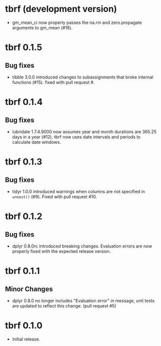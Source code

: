 # tbrf (development version)

* gm_mean_ci now properly passes the na.rm and zero.propagate arguments to gm_mean (#18).

# tbrf 0.1.5

## Bug fixes

* tibble 3.0.0 introduced changes to subassignments that broke internal functions (#15). fixed with pull request #.  

# tbrf 0.1.4

## Bug fixes

* lubridate 1.7.4.9000 now assumes year and month durations are 365.25 days in a year (#12). tbrf now uses date intervals and periods to calculate date windows.

# tbrf 0.1.3

## Bug fixes

* tidyr 1.0.0 introduced warnings when columns are not specified in `unnest()` (#9). Fixed with pull request #10.

# tbrf 0.1.2

## Bug fixes

* dplyr 0.8.0rc introduced breaking changes. Evaluation errors are now properly fixed with the expected release version.

# tbrf 0.1.1

## Minor Changes

* dplyr 0.8.0 no longer includes "Evaluation error" in message, unit tests are updated to reflect this change. (pull request #5)

# tbrf 0.1.0

* Initial release.

